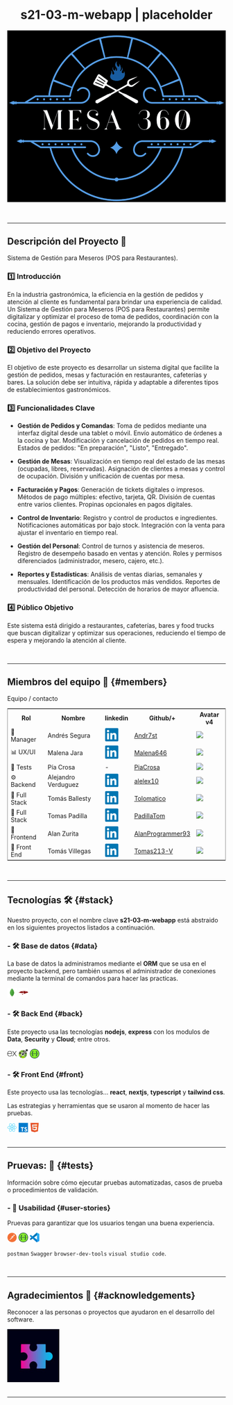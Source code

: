 <h1 style="font-weight: bold; text-align:center;"> s21-03-m-webapp | placeholder</h1>
<p style="text-align:center;">
  <img src="./project-resources/images/logo-mesa-360.png" width="720">
</p>
<br/>

---

## Descripción del Proyecto 🚀

Sistema de Gestión para Meseros (POS para Restaurantes).

### 1️⃣ Introducción

En la industria gastronómica, la eficiencia en la gestión de pedidos y atención al cliente es fundamental para brindar una experiencia de calidad. Un Sistema de Gestión para Meseros (POS para Restaurantes) permite digitalizar y optimizar el proceso de toma de pedidos, coordinación con la cocina, gestión de pagos e inventario, mejorando la productividad y reduciendo errores operativos.

### 2️⃣  Objetivo del Proyecto

El objetivo de este proyecto es desarrollar un sistema digital que facilite la gestión de pedidos, mesas y facturación en restaurantes, cafeterías y bares. La solución debe ser intuitiva, rápida y adaptable a diferentes tipos de establecimientos gastronómicos.

### 3️⃣ Funcionalidades Clave

 * **Gestión de Pedidos y Comandas**:
Toma de pedidos mediante una interfaz digital desde una tablet o móvil.
Envío automático de órdenes a la cocina y bar.
Modificación y cancelación de pedidos en tiempo real.
Estados de pedidos: "En preparación", "Listo", "Entregado".

 * **Gestión de Mesas**:
Visualización en tiempo real del estado de las mesas (ocupadas, libres, reservadas).
Asignación de clientes a mesas y control de ocupación.
División y unificación de cuentas por mesa.

 * **Facturación y Pagos**:
Generación de tickets digitales o impresos.
Métodos de pago múltiples: efectivo, tarjeta, QR.
División de cuentas entre varios clientes.
Propinas opcionales en pagos digitales.

 * **Control de Inventario**:
Registro y control de productos e ingredientes.
Notificaciones automáticas por bajo stock.
Integración con la venta para ajustar el inventario en tiempo real.

 * **Gestión del Personal**:
Control de turnos y asistencia de meseros.
Registro de desempeño basado en ventas y atención.
Roles y permisos diferenciados (administrador, mesero, cajero, etc.).
 * **Reportes y Estadísticas**:
Análisis de ventas diarias, semanales y mensuales.
Identificación de los productos más vendidos.
Reportes de productividad del personal.
Detección de horarios de mayor afluencia.

### 4️⃣ Público Objetivo
Este sistema está dirigido a restaurantes, cafeterías, bares y food trucks que buscan digitalizar y optimizar sus operaciones, reduciendo el tiempo de espera y mejorando la atención al cliente.

<br/>

---

## Miembros del equipo 👥 {#members}

<table style="border: 1px solid #8d8d8d;">
  <thead>
    Equipo / contacto 
  </thead>
  <tr>
    <th>Rol</th>
    <th>Nombre</th>
    <th>linkedin</th>
    <th>Github/+</th>
    <th>Avatar v4</th>
  </tr>
<!--
  <tr>
    <td> 👔 Team Leader</td>
    <td>Fernando Vergel TL</td>
    <td><a href="https://www.linkedin.com/in/fernandovergel/" target="_blank">/fernandovergel/</a> </td>
    <td>-</td>
    <a href="https://www.linkedin.com/in/andresseguradev/" target="_blank">/andresseguradev/</a> 
    <td>-</td>
  </tr>
-->
  <tr>
    <td>📜 Manager </td>
    <td>Andrés Segura</td>
    <td>
      <a href="https://andres-segura.dev/" target="_blank">
        <img src="./project-resources/icons/svg/LinkedIn.svg" alt="LinkedIn" width="32" height="32">
      </a>
    </td>
        <td><a href="https://github.com/Andr7st" target="_blank">Andr7st</a> </td>
    <td><img src="https://avatars.githubusercontent.com/u/63387323?s=96&v=4" width="32"> </td>
  </tr>
  <tr>
    <td>📊 UX/UI</td>
    <td>Malena Jara</td>
    <td>
      <a href="https://www.linkedin.com/in/malena-jara/" target="_blank">
        <img src="./project-resources/icons/svg/LinkedIn.svg" alt="LinkedIn" width="32" height="32">
      </a>
    </td>
    <td><a href="https://github.com/Malena646" target="_blank">Malena646</a> </td>
    <td><img src="https://avatars.githubusercontent.com/u/131561932?v=4" width="32"> </td>
  </tr> 
  <tr>
    <td>🧪 Tests</td>
    <td>Pía Crosa</td>
    <td>-</td>
    <td><a href="https://github.com/PiaCrosa/" target="_blank">PiaCrosa</a> </td>
    <td><img src="https://avatars.githubusercontent.com/u/194109775?v=4" width="32"> </td>
  </tr>
  <tr>
    <td>⚙️ Backend</td>
    <td>Alejandro Verduguez</td>
        <td>
      <a href="https://www.linkedin.com/in/alejandro-verduguez/" target="_blank">
        <img src="./project-resources/icons/svg/LinkedIn.svg" alt="LinkedIn" width="32" height="32">
      </a>
    </td>
    <td><a href="https://github.com/alelex10/" target="_blank">alelex10</a> </td>
    <td><img src="https://avatars.githubusercontent.com/u/70962701?v=4" width="32"> </td>
  </tr>
  <tr>
    <td>🔄 Full Stack</td>
    <td>Tomás Ballesty</td>
    <td>
      <a href="https://www.linkedin.com/in/tomas-ballesty-582548266/" target="_blank">
        <img src="./project-resources/icons/svg/LinkedIn.svg" alt="LinkedIn" width="32" height="32">
      </a>
    </td>
    <td><a href="https://github.com/Tolomatico" target="_blank">Tolomatico</a> </td>
    <td><img src="https://avatars.githubusercontent.com/u/114162800?v=4" width="32"> </td>
  </tr>


  <tr>
    <td>🔄 Full Stack</td>
    <td>Tomas Padilla</td>
    <td>
      <a href="https://www.linkedin.com/in/padillatom/" target="_blank">
        <img src="./project-resources/icons/svg/LinkedIn.svg" alt="LinkedIn" width="32" height="32">
      </a>
    </td>
    <td><a href="https://github.com/PadillaTom" target="_blank">PadillaTom</a> </td>
    <td><img src="https://avatars.githubusercontent.com/u/59969816?v=4" width="32"> </td>
  </tr>


  <tr>
    <td>🎨 Frontend</td>
    <td>Alan Zurita</td>
        <td>
      <a href="https://www.linkedin.com/in/alan-zurita/" target="_blank">
        <img src="./project-resources/icons/svg/LinkedIn.svg" alt="LinkedIn" width="32" height="32">
      </a>
    </td>
    <td><a href="https://github.com/AlanProgrammer93" target="_blank">AlanProgrammer93</a> </td>
    <td><img src="https://avatars.githubusercontent.com/u/76537764?v=4" width="32"> </td>
  </tr>

  <tr>
    <td>🎨 Front End</td>
    <td>Tomás Villegas</td>
    <td>
      <a href="https://www.linkedin.com/in/tomas-villegas-41b011272/" target="_blank">
        <img src="./project-resources/icons/svg/LinkedIn.svg" alt="LinkedIn" width="32" height="32">
      </a>
    </td>
    <td><a href="https://github.com/Tomas213-V" target="_blank">Tomas213-V</a> </td>
    <td><img src="https://avatars.githubusercontent.com/u/188509281?v=4" width="32"> </td>
  </tr>



</table>
<br/>

---

## Tecnologías 🛠️ {#stack}

Nuestro proyecto, con el nombre clave **s21-03-m-webapp** está abstraido en los siguientes proyectos listados a continuación.

### - 🛠️ Base de datos {#data}

La base de datos la administramos mediante el **ORM** que se usa en el proyecto backend, pero también usamos el administrador de conexiones mediante la terminal de comandos para hacer las practicas.

<div style="text-align:left;">
  <img src="./project-resources/icons/svg/MongoDB.svg" alt="icon-svg" width="22">
  <img src="./project-resources/icons/svg/Mongoose.js.svg" alt="icon-svg" width="22">
</div>

### - 🛠️ Back End {#back}

Este proyecto usa las tecnologías **nodejs**, **express** con los modulos de **Data**,  **Security** y **Cloud**; entre otros.

<div style="text-align:left;">
  <img src="./project-resources/icons/svg/Express.svg" alt="icon-svg" width="22">
  <img src="./project-resources/icons/svg/OpenAPI.svg" alt="icon-svg" width="22">
  <img src="./project-resources/icons/svg/Swagger.svg" alt="icon-svg" width="22">
</div>

### - 🛠️ Front End {#front}

Este proyecto usa las tecnologías... **react**, **nextjs**, **typescript** y **tailwind css**.

Las estrategias y herramientas que se usaron al momento de hacer las pruebas.

<div style="text-align:left;">
  <img src="./project-resources/icons/svg/React.svg" alt="icon-svg" width="22">
  <img src="./project-resources/icons/svg/TypeScript.svg" alt="icon-svg" width="22">
  <img src="./project-resources/icons/svg/HTML5.svg" alt="icon-svg" width="22">
</div>

<br/>

---

## Pruevas: 🧪 {#tests}

Información sobre cómo ejecutar pruebas automatizadas, casos de prueba o procedimientos de validación.

<!--
### - 🧪 Flujo continuo {#project-integration}

Pruevas de automatizadas del repositorio.

<div style="text-align:left;">
  <img src="./project-resources/icons/svg/Git.svg" alt="icon-svg" width="22">
  <img src="./project-resources/icons/svg/Linux.svg" alt="icon-svg" width="22">
  <img src="./project-resources/icons/svg/GitHub-Actions.svg" alt="icon-svg" width="22">
</div>

`ci/cd`, `git-flow`, `workflow-actions`. 
-->

### - 🧪 Usabilidad {#user-stories}

Pruevas para garantizar que los usuarios tengan una buena experiencia.

<div style="text-align:left;">
  <img src="./project-resources/icons/svg/Postman.svg" alt="icon-svg" width="22">
  <img src="./project-resources/icons/svg/Swagger.svg" alt="icon-svg" width="22">
  <img src="./project-resources/icons/svg/Visual-Studio-Code-(VS-Code).svg" alt="icon-svg" width="22">
</div>

`postman` `Swagger` `browser-dev-tools` `visual studio code`.

<br/>

---

## Agradecimientos 🎉 {#acknowledgements}

Reconocer a las personas o proyectos que ayudaron en el desarrollo del software.

<div style="text-align:left;">
  <img src="./project-resources/images/no-country-logo.png" width="120">
</div>

<br/>

---
